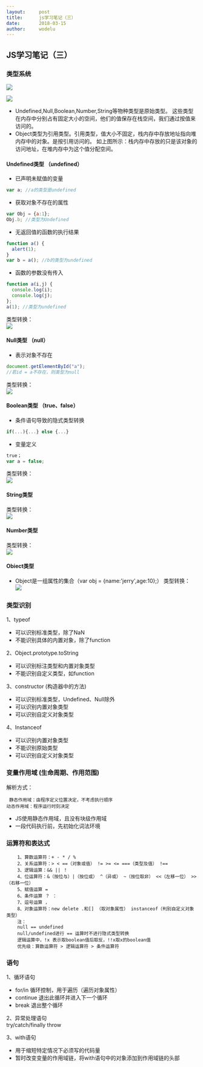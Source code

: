 ```yaml
---
layout:		post
title:		js学习笔记（三）
date:		2018-03-15
author:		wodelu
---
```


## JS学习笔记（三）

### 类型系统

![](/img/in-post/essay/js_leixing.jpg)

![](/img/in-post/essay/js_neicun.png)

- Undefined,Null,Boolean,Number,String等物种类型是原始类型。
  这些类型在内存中分别占有固定大小的空间，他们的值保存在栈空间，我们通过按值来访问的。
- Object类型为引用类型。引用类型，值大小不固定，栈内存中存放地址指向堆内存中的对象。是按引用访问的。
如上图所示：栈内存中存放的只是该对象的访问地址，在堆内存中为这个值分配空间。

#### Undefined类型 （undefined）

- 已声明未赋值的变量
```javascript
var a; //a的类型是undefined
```
- 获取对象不存在的属性
```javascript
var Obj = {a:1};
Obj.b; //类型为Undefined
```
- 无返回值的函数的执行结果
```javascript
function a() {
  alert(1);
}
var b = a(); //b的类型为undefined
```
- 函数的参数没有传入
```javascript
function a(i,j) {
  console.log(i);
  console.log(j);
};
a(1); //类型为undefined
```
类型转换：  
![](/img/in-post/essay/js_undefined.jpg)

#### Null类型 （null）

- 表示对象不存在
```javascript
document.getElementById("a");
//若id = a不存在，则类型为null
```
类型转换：  
![](/img/in-post/essay/js_null.jpg)

#### Boolean类型 （true、false）

- 条件语句导致的隐式类型转换
```javascript
if(...){...} else {...}
```
- 变量定义
```javascript
true；
var a = false;
```
类型转换：  
![](/img/in-post/essay/js_boolean.jpg)    

#### String类型
类型转换：  
![](/img/in-post/essay/js_string.jpg)

#### Number类型
类型转换：  
![](/img/in-post/essay/js_number.jpg)

#### Obiect类型
- Object是一组属性的集合（var obj = {name:'jerry',age:10};）
类型转换：  
![](/img/in-post/essay/js_object.jpg)


### 类型识别

1、typeof

- 可以识别标准类型，除了NaN
- 不能识别具体的内置对象，除了function

2、Object.prototype.toString

- 可以识别标注类型和内置对象类型
- 不能识别自定义类型，如function

3、constructor (构造器中的方法)

- 可以识别标准类型，Undefined、Null除外
- 可以识别内置对象类型
- 可以识别自定义对象类型

4、Instanceof 

- 可以识别内置对象类型
- 不能识别原始类型
- 可以识别自定义对象类型

### 变量作用域 (生命周期、作用范围)
解析方式：  

     静态作用域：由程序定义位置决定，不考虑执行顺序
    动态作用域：程序运行时刻决定
- JS使用静态作用域，且没有块级作用域
- 一段代码执行前，先初始化词法环境

### 运算符和表达式

        1、算数运算符：+ - * / %
        2、关系运算符：> < ==（对象或值） != >= <= ===（类型及值） !==
        3、逻辑运算：&& || ！
        4、位运算符：&（按位与）|（按位或） ^（异或） ~（按位取非） <<（左移一位） >>（右移一位）
        5、赋值运算 =
        6、条件运算 ？ ：
        7、逗号运算 ，
        8、对象运算符：new delete .和[] （取对象属性） instanceof（判别自定义对象类型）
        注：
        null == undefined
        null/undefined进行 == 运算时不进行隐式类型转换
        逻辑运算中，!x 表示取boolean值后取反，!!x取x的boolean值
        优先级：算数运算符 > 逻辑运算符 > 条件运算符
        
### 语句

1、循环语句

- for/in 循环控制，用于遍历（遍历对象属性）
- continue 退出此循环并进入下一个循环
- break 退出整个循环

2、异常处理语句   
try/catch/finally throw

3、with语句

- 用于缩短特定情况下必须写的代码量
- 暂时改变变量的作用域链，将with语句中的对象添加到作用域链的头部